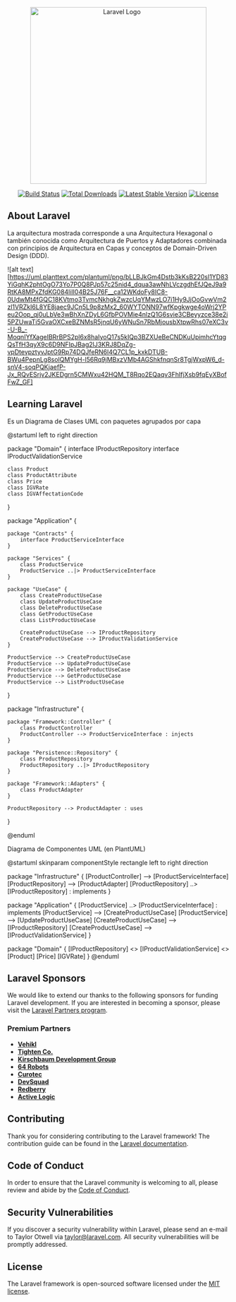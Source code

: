 <p align="center"><a href="https://laravel.com" target="_blank"><img src="https://raw.githubusercontent.com/laravel/art/master/logo-lockup/5%20SVG/2%20CMYK/1%20Full%20Color/laravel-logolockup-cmyk-red.svg" width="400" alt="Laravel Logo"></a></p>

<p align="center">
<a href="https://github.com/laravel/framework/actions"><img src="https://github.com/laravel/framework/workflows/tests/badge.svg" alt="Build Status"></a>
<a href="https://packagist.org/packages/laravel/framework"><img src="https://img.shields.io/packagist/dt/laravel/framework" alt="Total Downloads"></a>
<a href="https://packagist.org/packages/laravel/framework"><img src="https://img.shields.io/packagist/v/laravel/framework" alt="Latest Stable Version"></a>
<a href="https://packagist.org/packages/laravel/framework"><img src="https://img.shields.io/packagist/l/laravel/framework" alt="License"></a>
</p>

## About Laravel

La arquitectura mostrada corresponde a una Arquitectura Hexagonal o también conocida como Arquitectura de Puertos y Adaptadores combinada con principios de Arquitectura en Capas y conceptos de Domain-Driven Design (DDD).



![alt text][https://uml.planttext.com/plantuml/png/bLLBJkGm4Dstb3kKsB220sI1YD83YiGqhK2phtOgO73Yo7P0Q8PJp57c25nid4_dqua3awNhLVczgdhEfJQeJ9a9RtKA8MPxZfdKG084lilI04B25J76F__ca12WKdoFy8IC8-0UdwMt4fGQC18KVtmo3TvmcNkhgkZwzcUqYMwzLO7i1Hy9JjOoGvwVm2zl1VRZkI6L8YE8jaec9JCn5L9p8zMx2_60WYTONN97wfKpgkwge4oWrj2YPeu2Oop_qj0uLbVe3wBhXnZDyL6GfbPOVMie4nlzQ1G6svie3CBeyyzce38e2i5PZUwaTi5GvaOXCxeBZNMsR5jnqU6yWNuSn7RbMjousbXtpwRhs07eXC3v-U-B_-MoqnIYfXageIBRrBPS2pl6x8haIyoQ17s5kIQp3BZXUeBeCNDKuUpimhcYtqgQsTfH3qyX9c6D9NFIpJBag2lJ3KRJ8DqZg-vpDtevpztyvJptG9Rp74DQJfeRN6l4Q7CL1p_kxkDTUB-BWu4PepnLg8soIQMYgH-l56Rq9jMBxzVMb4AGShkfnqnSr8TgjWxpW6_d-snV4-soqPQKjaefP-Jx_RQvESrjv2JKEDgrn5CMWxu42HQM_T8Rqo2EQaqv3FhIfjXsb9fqEyXBofFwZ_GF]
## Learning Laravel

Es un Diagrama de Clases UML con paquetes agrupados por capa

@startuml
left to right direction

package "Domain" {
    interface IProductRepository
    interface IProductValidationService

    class Product
    class ProductAttribute
    class Price
    class IGVRate
    class IGVAffectationCode
}

package "Application" {

    package "Contracts" {
        interface ProductServiceInterface
    }

    package "Services" {
        class ProductService
        ProductService ..|> ProductServiceInterface
    }

    package "UseCase" {
        class CreateProductUseCase
        class UpdateProductUseCase
        class DeleteProductUseCase
        class GetProductUseCase
        class ListProductUseCase

        CreateProductUseCase --> IProductRepository
        CreateProductUseCase --> IProductValidationService
    }

    ProductService --> CreateProductUseCase
    ProductService --> UpdateProductUseCase
    ProductService --> DeleteProductUseCase
    ProductService --> GetProductUseCase
    ProductService --> ListProductUseCase
}

package "Infrastructure" {

    package "Framework::Controller" {
        class ProductController
        ProductController --> ProductServiceInterface : injects
    }

    package "Persistence::Repository" {
        class ProductRepository
        ProductRepository ..|> IProductRepository
    }

    package "Framework::Adapters" {
        class ProductAdapter
    }

    ProductRepository --> ProductAdapter : uses
}

@enduml



Diagrama de Componentes UML (en PlantUML)

@startuml
skinparam componentStyle rectangle
left to right direction

package "Infrastructure" {
  [ProductController] --> [ProductServiceInterface]
  [ProductRepository] --> [ProductAdapter]
  [ProductRepository] ..> [IProductRepository] : implements
}

package "Application" {
  [ProductService] ..> [ProductServiceInterface] : implements
  [ProductService] --> [CreateProductUseCase]
  [ProductService] --> [UpdateProductUseCase]
  [CreateProductUseCase] --> [IProductRepository]
  [CreateProductUseCase] --> [IProductValidationService]
}

package "Domain" {
  [IProductRepository] <<interface>>
  [IProductValidationService] <<interface>>
  [Product]
  [Price]
  [IGVRate]
}
@enduml




## Laravel Sponsors

We would like to extend our thanks to the following sponsors for funding Laravel development. If you are interested in becoming a sponsor, please visit the [Laravel Partners program](https://partners.laravel.com).

### Premium Partners

- **[Vehikl](https://vehikl.com)**
- **[Tighten Co.](https://tighten.co)**
- **[Kirschbaum Development Group](https://kirschbaumdevelopment.com)**
- **[64 Robots](https://64robots.com)**
- **[Curotec](https://www.curotec.com/services/technologies/laravel)**
- **[DevSquad](https://devsquad.com/hire-laravel-developers)**
- **[Redberry](https://redberry.international/laravel-development)**
- **[Active Logic](https://activelogic.com)**

## Contributing

Thank you for considering contributing to the Laravel framework! The contribution guide can be found in the [Laravel documentation](https://laravel.com/docs/contributions).

## Code of Conduct

In order to ensure that the Laravel community is welcoming to all, please review and abide by the [Code of Conduct](https://laravel.com/docs/contributions#code-of-conduct).

## Security Vulnerabilities

If you discover a security vulnerability within Laravel, please send an e-mail to Taylor Otwell via [taylor@laravel.com](mailto:taylor@laravel.com). All security vulnerabilities will be promptly addressed.

## License

The Laravel framework is open-sourced software licensed under the [MIT license](https://opensource.org/licenses/MIT).


[def]: img.png